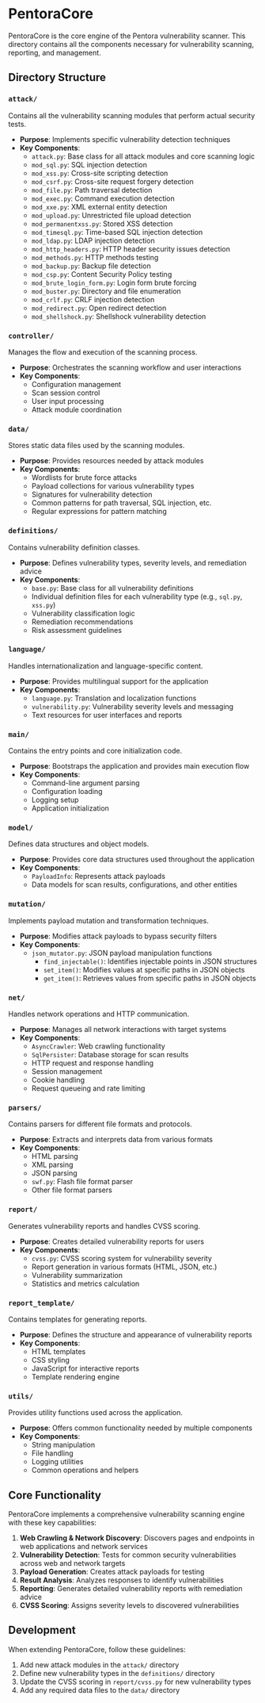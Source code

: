 # PentoraCore

PentoraCore is the core engine of the Pentora vulnerability scanner. This directory contains all the components necessary for vulnerability scanning, reporting, and management.

## Directory Structure

### `attack/`
Contains all the vulnerability scanning modules that perform actual security tests.

- **Purpose**: Implements specific vulnerability detection techniques
- **Key Components**:
  - `attack.py`: Base class for all attack modules and core scanning logic
  - `mod_sql.py`: SQL injection detection
  - `mod_xss.py`: Cross-site scripting detection
  - `mod_csrf.py`: Cross-site request forgery detection
  - `mod_file.py`: Path traversal detection
  - `mod_exec.py`: Command execution detection
  - `mod_xxe.py`: XML external entity detection
  - `mod_upload.py`: Unrestricted file upload detection
  - `mod_permanentxss.py`: Stored XSS detection
  - `mod_timesql.py`: Time-based SQL injection detection
  - `mod_ldap.py`: LDAP injection detection
  - `mod_http_headers.py`: HTTP header security issues detection
  - `mod_methods.py`: HTTP methods testing
  - `mod_backup.py`: Backup file detection
  - `mod_csp.py`: Content Security Policy testing
  - `mod_brute_login_form.py`: Login form brute forcing
  - `mod_buster.py`: Directory and file enumeration
  - `mod_crlf.py`: CRLF injection detection
  - `mod_redirect.py`: Open redirect detection
  - `mod_shellshock.py`: Shellshock vulnerability detection

### `controller/`
Manages the flow and execution of the scanning process.

- **Purpose**: Orchestrates the scanning workflow and user interactions
- **Key Components**:
  - Configuration management
  - Scan session control
  - User input processing
  - Attack module coordination

### `data/`
Stores static data files used by the scanning modules.

- **Purpose**: Provides resources needed by attack modules
- **Key Components**:
  - Wordlists for brute force attacks
  - Payload collections for various vulnerability types
  - Signatures for vulnerability detection
  - Common patterns for path traversal, SQL injection, etc.
  - Regular expressions for pattern matching

### `definitions/`
Contains vulnerability definition classes.

- **Purpose**: Defines vulnerability types, severity levels, and remediation advice
- **Key Components**:
  - `base.py`: Base class for all vulnerability definitions
  - Individual definition files for each vulnerability type (e.g., `sql.py`, `xss.py`)
  - Vulnerability classification logic
  - Remediation recommendations
  - Risk assessment guidelines

### `language/`
Handles internationalization and language-specific content.

- **Purpose**: Provides multilingual support for the application
- **Key Components**:
  - `language.py`: Translation and localization functions
  - `vulnerability.py`: Vulnerability severity levels and messaging
  - Text resources for user interfaces and reports

### `main/`
Contains the entry points and core initialization code.

- **Purpose**: Bootstraps the application and provides main execution flow
- **Key Components**:
  - Command-line argument parsing
  - Configuration loading
  - Logging setup
  - Application initialization

### `model/`
Defines data structures and object models.

- **Purpose**: Provides core data structures used throughout the application
- **Key Components**:
  - `PayloadInfo`: Represents attack payloads
  - Data models for scan results, configurations, and other entities

### `mutation/`
Implements payload mutation and transformation techniques.

- **Purpose**: Modifies attack payloads to bypass security filters
- **Key Components**:
  - `json_mutator.py`: JSON payload manipulation functions
    - `find_injectable()`: Identifies injectable points in JSON structures
    - `set_item()`: Modifies values at specific paths in JSON objects
    - `get_item()`: Retrieves values from specific paths in JSON objects

### `net/`
Handles network operations and HTTP communication.

- **Purpose**: Manages all network interactions with target systems
- **Key Components**:
  - `AsyncCrawler`: Web crawling functionality
  - `SqlPersister`: Database storage for scan results
  - HTTP request and response handling
  - Session management
  - Cookie handling
  - Request queueing and rate limiting

### `parsers/`
Contains parsers for different file formats and protocols.

- **Purpose**: Extracts and interprets data from various formats
- **Key Components**:
  - HTML parsing
  - XML parsing
  - JSON parsing
  - `swf.py`: Flash file format parser
  - Other file format parsers

### `report/`
Generates vulnerability reports and handles CVSS scoring.

- **Purpose**: Creates detailed vulnerability reports for users
- **Key Components**:
  - `cvss.py`: CVSS scoring system for vulnerability severity
  - Report generation in various formats (HTML, JSON, etc.)
  - Vulnerability summarization
  - Statistics and metrics calculation

### `report_template/`
Contains templates for generating reports.

- **Purpose**: Defines the structure and appearance of vulnerability reports
- **Key Components**:
  - HTML templates
  - CSS styling
  - JavaScript for interactive reports
  - Template rendering engine

### `utils/`
Provides utility functions used across the application.

- **Purpose**: Offers common functionality needed by multiple components
- **Key Components**:
  - String manipulation
  - File handling
  - Logging utilities
  - Common operations and helpers

## Core Functionality

PentoraCore implements a comprehensive vulnerability scanning engine with these key capabilities:

1. **Web Crawling & Network Discovery**: Discovers pages and endpoints in web applications and network services
2. **Vulnerability Detection**: Tests for common security vulnerabilities across web and network targets
3. **Payload Generation**: Creates attack payloads for testing
4. **Result Analysis**: Analyzes responses to identify vulnerabilities
5. **Reporting**: Generates detailed vulnerability reports with remediation advice
6. **CVSS Scoring**: Assigns severity levels to discovered vulnerabilities

## Development

When extending PentoraCore, follow these guidelines:

1. Add new attack modules in the `attack/` directory
2. Define new vulnerability types in the `definitions/` directory
3. Update the CVSS scoring in `report/cvss.py` for new vulnerability types
4. Add any required data files to the `data/` directory
